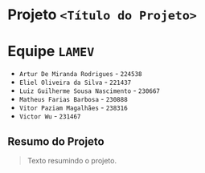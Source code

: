 # Projeto `<Título do Projeto>`

# Equipe `LAMEV`
* `Artur De Miranda Rodrigues` - `224538`
* `Eliel Oliveira da Silva` - `221437`
* `Luiz Guilherme Sousa Nascimento` - `230667`
* `Matheus Farias Barbosa` - `230888`
* `Vitor Paziam Magalhães` - `238316`
* `Victor Wu` - `231467`
 
## Resumo do Projeto
> Texto resumindo o projeto.
